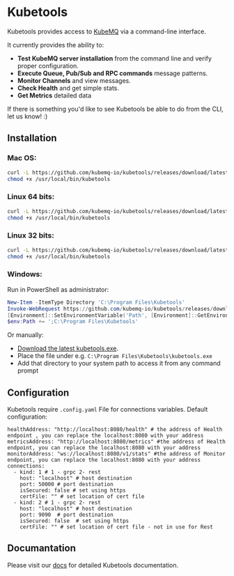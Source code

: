 # Kubetools

Kubetools provides access to [KubeMQ](https://kubemq.io) via a command-line interface.

It currently provides the ability to:

- **Test KubeMQ server installation** from the command line and verify proper configuration.
- **Execute Queue, Pub/Sub and RPC commands** message patterns.
- **Monitor Channels** and view messages.
- **Check Health** and get simple stats.
- **Get Metrics** detailed data

If there is something you'd like to see Kubetools be able to do from the CLI, let us know! :)

## Installation

### Mac OS:

```bash
curl -L https://github.com/kubemq-io/kubetools/releases/download/latest/kubetools_darwin_amd64 -o /usr/local/bin/kubetools 
chmod +x /usr/local/bin/kubetools
```

### Linux 64 bits:

```bash
curl -L https://github.com/kubemq-io/kubetools/releases/download/latest/kubetools_linux_amd64 -o /usr/local/bin/kubetools
chmod +x /usr/local/bin/kubetools
```


### Linux 32 bits:

```bash
curl -L https://github.com/kubemq-io/kubetools/releases/download/latest/kubetools_linux_386 -o /usr/local/bin/kubetools
chmod +x /usr/local/bin/kubetools
```

### Windows:

Run in PowerShell as administrator:

```powershell
New-Item -ItemType Directory 'C:\Program Files\Kubetools'
Invoke-WebRequest https://github.com/kubemq-io/kubetools/releases/download/latest/kubetools.exe -OutFile 'C:\Program Files\Kubetools\kubetools.exe'
[Environment]::SetEnvironmentVariable('Path', [Environment]::GetEnvironmentVariable('Path', [EnvironmentVariableTarget]::Machine) + ';C:\Program Files\Kubetools', [EnvironmentVariableTarget]::Machine)
$env:Path += ';C:\Program Files\Kubetools'
```

Or manually:

- [Download the latest kubetools.exe](https://github.com/sourcegraph/src-cli/releases/download/latest/kubetolls.exe).
- Place the file under e.g. `C:\Program Files\Kubetools\kubetools.exe`
- Add that directory to your system path to access it from any command prompt


## Configuration
Kubetools require `.config.yaml` File for connections variables. Default configuration:

```
healthAddress: "http://localhost:8080/health" # the address of Health endpoint , you can replace the localhost:8080 with your address
metricsAddress: "http://localhost:8080/metrics" #the address of Health endpoint, you can replace the localhost:8080 with your address
monitorAddress: "ws://localhost:8080/v1/stats" #the address of Monitor endpoint, you can replace the localhost:8080 with your address
connections:
  - kind: 1 # 1 - grpc 2- rest
    host: "localhost" # host destination
    port: 50000 # port destination
    isSecured: false # set using https
    certFile: "" # set location of cert file
  - kind: 2 # 1 - grpc 2- rest
    host: "localhost" # host destination
    port: 9090  # port destination
    isSecured: false  # set using https
    certFile: "" # set location of cert file - not in use for Rest

```

## Documantation
Please visit our [docs](https://docs.kubemq.io/tutorials/kubetools.html) for detailed Kubetools documentation.